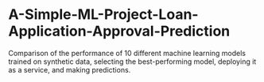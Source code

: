 # A-Simple-ML-Project-Loan-Application-Approval-Prediction
Comparison of the performance of 10 different machine learning models trained on synthetic data, selecting the best-performing model, deploying it as a service, and making predictions.
